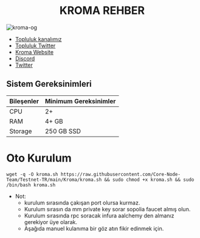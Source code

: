 <div align="center">
  <h1>KROMA REHBER </h1>
</div>

![kroma-og](https://github.com/molla202/Kroma/assets/91562185/61044d01-0239-400c-b0f8-4a7f78679f43)


 * [Topluluk kanalımız](https://t.me/corenodechat)<br>
 * [Topluluk Twitter](https://twitter.com/corenodeHQ)<br>
 * [Kroma Website](https://kroma.network/)<br>
 * [Discord](https://discord.gg/qvVNbgmK)<br>
 * [Twitter](https://twitter.com/kroma_network)<br>


## Sistem Gereksinimleri
| Bileşenler | Minimum Gereksinimler | 
| ------------ | ------------ |
| CPU |	2+ |
| RAM	| 4+ GB |
| Storage	| 250 GB SSD |

# Oto Kurulum
```
wget -q -O kroma.sh https://raw.githubusercontent.com/Core-Node-Team/Testnet-TR/main/Kroma/kroma.sh && sudo chmod +x kroma.sh && sudo /bin/bash kroma.sh
```
* Not:
  * kurulum sırasında çakışan port olursa kurmaz. 
  * Kurulum sırasın da mm private key sorar sopolia faucet almış olun. 
  * Kurulum sırasında rpc soracak infura aalchemy den almanız gerekiyor üye olarak.
  * Aşağıda manuel kulanıma bir göz atın fikir edinmek için.
